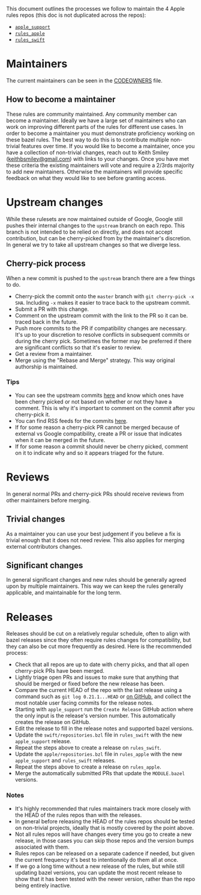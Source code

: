 This document outlines the processes we follow to maintain the 4 Apple
rules repos (this doc is not duplicated across the repos):

- [`apple_support`](https://github.com/bazelbuild/apple_support)
- [`rules_apple`](https://github.com/bazelbuild/rules_apple)
- [`rules_swift`](https://github.com/bazelbuild/rules_swift)

# Maintainers

The current maintainers can be seen in the [CODEOWNERS](CODEOWNERS)
file.

## How to become a maintainer

These rules are community maintained. Any community member can become a
maintainer. Ideally we have a large set of maintainers who can work on
improving different parts of the rules for different use cases. In order
to become a maintainer you must demonstrate proficiency working on these
bazel rules. The best way to do this is to contribute multiple
non-trivial features over time. If you would like to become a
maintainer, once you have a collection of non-trivial changes, reach out
to Keith Smiley (keithbsmiley@gmail.com) with links to your changes.
Once you have met these criteria the existing maintainers will vote and
require a 2/3rds majority to add new maintainers. Otherwise the
maintainers will provide specific feedback on what they would like to
see before granting access.

# Upstream changes

While these rulesets are now maintained outside of Google, Google still
pushes their internal changes to the `upstream` branch on each repo.
This branch is not intended to be relied on directly, and does not
accept contribution, but can be cherry-picked from by the maintainer's
discretion. In general we try to take all upstream changes so that we
diverge less.

## Cherry-pick process

When a new commit is pushed to the `upstream` branch there are a few
things to do.

- Cherry-pick the commit onto the `master` branch with `git cherry-pick -x
  SHA`. Including `-x` makes it easier to trace back to the upstream
  commit.
- Submit a PR with this change.
- Comment on the upstream commit with the link to the PR so it can be.
  traced back in the future.
- Push more commits to the PR if compatibility changes are necessary.
  It's up to your discretion to resolve conflicts in subsequent commits
  or during the cherry pick. Sometimes the former may be preferred if
  there are significant conflicts so that it's easier to review.
- Get a review from a maintainer.
- Merge using the "Rebase and Merge" strategy. This way original
  authorship is maintained.

### Tips

- You can see the upstream commits
  [here](https://github.com/bazelbuild/rules_apple/compare/upstream) and
  know which ones have been cherry picked or not based on whether or not
  they have a comment. This is why it's important to comment on the
  commit after you cherry-pick it.
- You can find RSS feeds for the commits
  [here](https://github.com/bazelbuild/rules_apple/commits/upstream.atom).
- If for some reason a cherry-pick PR cannot be merged because of
  external vs Google compatibility, create a PR or issue that indicates
  when it can be merged in the future.
- If for some reason a commit should never be cherry picked, comment on
  it to indicate why and so it appears triaged for the future.

# Reviews

In general normal PRs and cherry-pick PRs should receive reviews from
other maintainers before merging.

## Trivial changes

As a maintainer you can use your best judgement if you believe a fix is
trivial enough that it does not need review. This also applies for
merging external contributors changes.

## Significant changes

In general significant changes and new rules should be generally agreed
upon by multiple maintainers. This way we can keep the rules generally
applicable, and maintainable for the long term.

# Releases

Releases should be cut on a relatively regular schedule, often to align
with bazel releases since they often require rules changes for
compatibility, but they can also be cut more frequently as desired. Here
is the recommended process:

- Check that all repos are up to date with cherry picks, and that all
  open cherry-pick PRs have been merged.
- Lightly triage open PRs and issues to make sure that anything that
  should be merged or fixed before the new release has been.
- Compare the current HEAD of the repo with the last release using a
  command such as `git log 0.21.1...HEAD` or [on
  GitHub](https://github.com/bazelbuild/rules_apple/compare/0.21.1...HEAD),
  and collect the most notable user facing commits for the release
  notes.
- Starting with `apple_support` run the `Create Release` GitHub action
  where the only input is the release's version number. This
  automatically creates the release on GitHub.
- Edit the release to fill in the release notes and supported bazel
  versions.
- Update the `swift/repositories.bzl` file in `rules_swift` with the new
  `apple_support` release.
- Repeat the steps above to create a release on `rules_swift`.
- Update the `apple/repositories.bzl` file in `rules_apple` with the new
  `apple_support` and `rules_swift` releases.
- Repeat the steps above to create a release on `rules_apple`.
- Merge the automatically submitted PRs that update the `MODULE.bazel`
  versions.

### Notes

- It's highly recommended that rules maintainers track more closely with
  the HEAD of the rules repos than with the releases.
- In general before releasing the HEAD of the rules repos should be
  tested on non-trivial projects, ideally that is mostly covered by the
  point above.
- Not all rules repos will have changes every time you go to create a
  new release, in those cases you can skip those repos and the version
  bumps associated with them.
- Rules repos can be released on a separate cadence if needed, but given
  the current frequency it's best to intentionally do them all at once.
- If we go a long time without a new release of the rules, but while
  still updating bazel versions, you can update the most recent release
  to show that it has been tested with the newer version, rather than
  the repo being entirely inactive.
